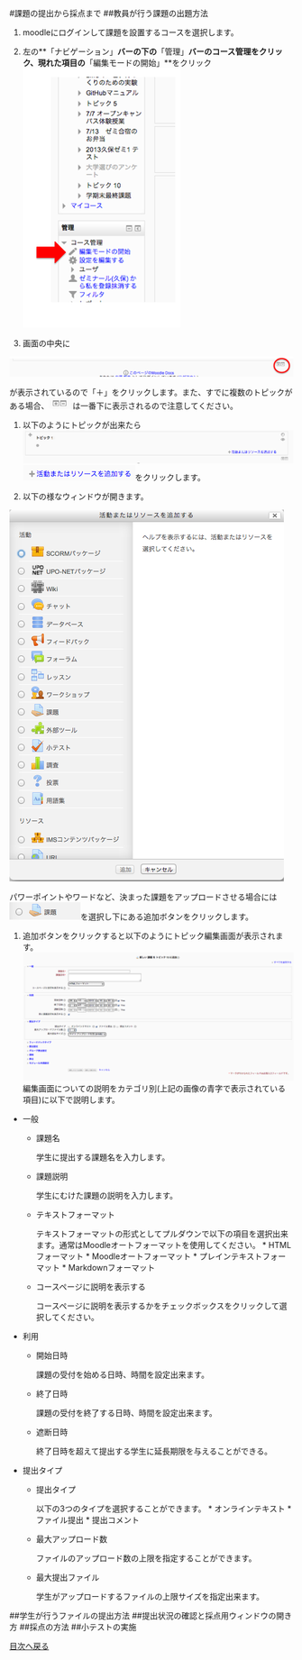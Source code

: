 #課題の提出から採点まで
##<a name="proposingQuestion">教員が行う課題の出題方法</a>

1. moodleにログインして課題を設置するコースを選択します。

1. 左の**「ナビゲーション」**バーの下の**「管理」**バーのコース管理をクリック、現れた項目の**「編集モードの開始」**をクリック
![編集モード](../image/edhitMode.png)

1. 画面の中央に

![「＋」「−」](../image/addFileEraseFile.png)
	
が表示されているので「＋」をクリックします。また、すでに複数のトピックがある場合、![「＋」「−」](../image/addFileEraseFillSmall.png)は一番下に表示されるので注意してください。

1. 以下のようにトピックが出来たら![トピックの例](../image/exampleTopic.png)
![活動またはリソースを追加する](../image/addActivity.png)をクリックします。

1. 以下の様なウィンドウが開きます。

![selectActivity](../image/selectActivity.png)

パワーポイントやワードなど、決まった課題をアップロードさせる場合には
	![課題](../image/kadai.png)を選択し下にある追加ボタンをクリックします。


1. 追加ボタンをクリックすると以下のようにトピック編集画面が表示されます。
![トピック編集画面](../image/topicSetting.png)
編集画面についての説明をカテゴリ別(上記の画像の青字で表示されている項目)に以下で説明します。
* 一般
	* 課題名	
	
		学生に提出する課題名を入力します。
		
	* 課題説明
	
		学生にむけた課題の説明を入力します。
		
	* テキストフォーマット
	
		テキストフォーマットの形式としてプルダウンで以下の項目を選択出来ます。通常はMoodleオートフォーマットを使用してください。
			* HTMLフォーマット
			* Moodleオートフォーマット
			* プレインテキストフォーマット
			* Markdownフォーマット
			
	* コースページに説明を表示する
	
		コースページに説明を表示するかをチェックボックスをクリックして選択してください。

* 利用
	* 開始日時
	
		課題の受付を始める日時、時間を設定出来ます。
	
	* 終了日時
	
		課題の受付を終了する日時、時間を設定出来ます。
		
	* 遮断日時
	
		終了日時を超えて提出する学生に延長期限を与えることができる。
* 提出タイプ
	
	* 提出タイプ
		
		以下の3つのタイプを選択することができます。
			* オンラインテキスト	
			* ファイル提出
			* 提出コメント
				
	* 最大アップロード数
		
		ファイルのアップロード数の上限を指定することができます。
		
	* 最大提出ファイル
	
		学生がアップロードするファイルの上限サイズを指定出来ます。
	


##<a name="fileUpload">学生が行うファイルの提出方法</a>
##<a name="submissionStatus">提出状況の確認と採点用ウィンドウの開き方</a>
##<a name="howToGrading">採点の方法</a>
##<a name="doQuiz">小テストの実施</a>


[目次へ戻る](../moodleManual.md)



